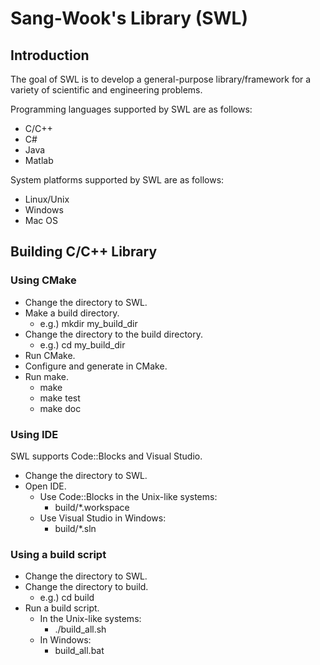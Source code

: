 # Sang-Wook's Library (SWL)

## Introduction

The goal of SWL is to develop a general-purpose library/framework for a variety of scientific and engineering problems.

Programming languages supported by SWL are as follows:
* C/C++
* C#
* Java
* Matlab

System platforms supported by SWL are as follows:
* Linux/Unix
* Windows
* Mac OS

## Building C/C++ Library

### Using CMake
* Change the directory to SWL.
* Make a build directory.
	* e.g.) mkdir my_build_dir
* Change the directory to the build directory.
	* e.g.) cd my_build_dir
* Run CMake.
* Configure and generate in CMake.
* Run make.
	* make
	* make test
	* make doc

### Using IDE
SWL supports Code::Blocks and Visual Studio.
* Change the directory to SWL.
* Open IDE.
	* Use Code::Blocks in the Unix-like systems:
		* build/*.workspace
	* Use Visual Studio in Windows:
		* build/*.sln

### Using a build script
* Change the directory to SWL.
* Change the directory to build.
	* e.g.) cd build
* Run a build script.
	* In the Unix-like systems:
		* ./build_all.sh
	* In Windows:
		* build_all.bat
